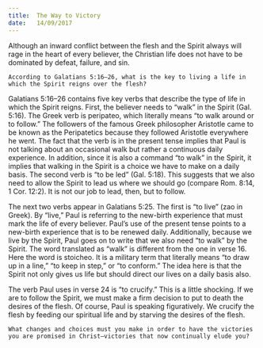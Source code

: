 ```yaml
---
title:  The Way to Victory
date:   14/09/2017
---
```


Although an inward conflict between the flesh and the Spirit always will rage in the heart of every believer, the Christian life does not have to be dominated by defeat, failure, and sin.

`According to Galatians 5:16–26, what is the key to living a life in which the Spirit reigns over the flesh?`

Galatians 5:16–26 contains five key verbs that describe the type of life in which the Spirit reigns. First, the believer needs to “walk” in the Spirit (Gal. 5:16). The Greek verb is peripateo, which literally means “to walk around or to follow.” The followers of the famous Greek philosopher Aristotle came to be known as the Peripatetics because they followed Aristotle everywhere he went. The fact that the verb is in the present tense implies that Paul is not talking about an occasional walk but rather a continuous daily experience. In addition, since it is also a command “to walk” in the Spirit, it implies that walking in the Spirit is a choice we have to make on a daily basis. The second verb is “to be led” (Gal. 5:18). This suggests that we also need to allow the Spirit to lead us where we should go (compare Rom. 8:14, 1 Cor. 12:2). It is not our job to lead, then, but to follow.

The next two verbs appear in Galatians 5:25. The first is “to live” (zao in Greek). By “live,” Paul is referring to the new-birth experience that must mark the life of every believer. Paul’s use of the present tense points to a new-birth experience that is to be renewed daily. Additionally, because we live by the Spirit, Paul goes on to write that we also need “to walk” by the Spirit. The word translated as “walk” is different from the one in verse 16. Here the word is stoicheo. It is a military term that literally means “to draw up in a line,” “to keep in step,” or “to conform.” The idea here is that the Spirit not only gives us life but should direct our lives on a daily basis also.

The verb Paul uses in verse 24 is “to crucify.” This is a little shocking. If we are to follow the Spirit, we must make a firm decision to put to death the desires of the flesh. Of course, Paul is speaking figuratively. We crucify the flesh by feeding our spiritual life and by starving the desires of the flesh.

`What changes and choices must you make in order to have the victories you are promised in Christ—victories that now continually elude you?`

